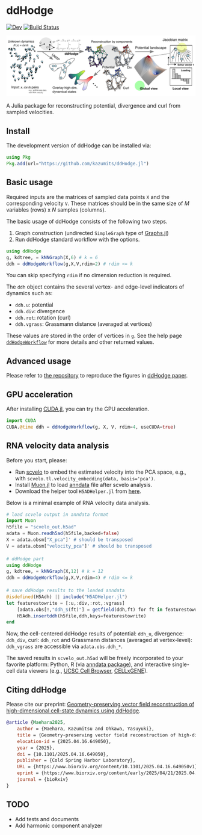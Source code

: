 # ddHodge

<!---[![Stable](https://img.shields.io/badge/docs-stable-blue.svg)](https://kazumits.github.io/ddHodge.jl/stable/)--->
[![Dev](https://img.shields.io/badge/docs-dev-blue.svg)](https://kazumits.github.io/ddHodge.jl/dev/)
[![Build Status](https://github.com/kazumits/ddHodge.jl/actions/workflows/CI.yml/badge.svg?branch=main)](https://github.com/kazumits/ddHodge.jl/actions/workflows/CI.yml?query=branch%3Amain)

![ddHodge workflow](.github/images/overview.png)

A Julia package for reconstructing potential, divergence and curl from sampled velocities.

## Install

The development version of ddHodge can be installed via:

```julia
using Pkg 
Pkg.add(url="https://github.com/kazumits/ddHodge.jl")
```

## Basic usage

Required inputs are the matrices of sampled data points `X` and the corresponding velocity `V`.
These matrices should be in the same size of *M* variables (rows) x *N* samples (columns).

The basic usage of ddHodge consists of the following two steps.

1. Graph construction (undirected `SimpleGraph` type of [Graphs.jl](https://github.com/JuliaGraphs/Graphs.jl))
2. Run ddHodge standard workflow with the options.

```julia
using ddHodge
g, kdtree, = kNNGraph(X,6) # k = 6
ddh = ddHodgeWorkflow(g,X,V,rdim=2) # rdim <= k
```

You can skip specifying `rdim` if no dimension reduction is required.

The `ddh` object contains the several vertex- and edge-level indicators of dynamics such as:

* `ddh.u`: potential
* `ddh.div`: divergence
* `ddh.rot`: rotation (curl)
* `ddh.vgrass`: Grassmann distance (averaged at vertices)

These values are stored in the order of vertices in `g`.
See the help page [`ddHodgeWorkflow`](https://kazumits.github.io/ddHodge.jl/dev/#ddHodge.ddHodgeWorkflow-Tuple{Graphs.SimpleGraphs.SimpleGraph,%20AbstractMatrix,%20AbstractMatrix}) for more details and other returned values.

## Advanced usage

Please refer to [the repository](https://github.com/kazumits/ddHodge_figures) to reproduce the figures in [ddHodge paper](https://www.biorxiv.org/content/10.1101/2025.04.16.649050v1).

## GPU acceleration

After installing [CUDA.jl](https://github.com/JuliaGPU/CUDA.jl), you can try the GPU acceleration.

```julia
import CUDA
CUDA.@time ddh = ddHodgeWorkflow(g, X, V, rdim=4, useCUDA=true)
```

## RNA velocity data analysis 

Before you start, please:

* Run [scvelo](https://github.com/theislab/scvelo) to embed the estimated velocity into the PCA space, e.g., with `scvelo.tl.velocity_embedding(data, basis='pca')`.
* Install [Muon.jl](https://github.com/scverse/Muon.jl) to load [anndata](https://github.com/scverse/anndata) file after scvelo analysis.
* Download the helper tool `H5ADHelper.jl` from [here](https://kazumits.github.io/ddh/tools/H5ADHelper.jl).

Below is a minimal example of RNA velocity data analysis.

```julia
# load scvelo output in anndata format
import Muon
h5file = "scvelo_out.h5ad"
adata = Muon.readh5ad(h5file,backed=false)
X = adata.obsm["X_pca"]' # should be transposed
V = adata.obsm["velocity_pca"]' # should be transposed

# ddHodge part
using ddHodge
g, kdtree, = kNNGraph(X,12) # k = 12
ddh = ddHodgeWorkflow(g,X,V,rdim=4) # rdim <= k

# save ddHodge results to the loaded anndata
@isdefined(H5Adh) || include("H5ADHelper.jl")
let featurestowrite = [:u,:div,:rot,:vgrass]
    [adata.obs[!,"ddh_$(ft)"] = getfield(ddh,ft) for ft in featurestowrite]
    H5Adh.insertddh(h5file,ddh,keys=featurestowrite)
end
```

Now, the cell-centered ddHodge results of potential: `ddh_u`, divergence: `ddh_div`, curl: `ddh_rot` and Grassmann distances (averaged at vertex-level): `ddh_vgrass` are accessible via `adata.obs.ddh_*`.

The saved results in `scvelo_out.h5ad` will be freely incorporated to your favorite platform: Python, R (via [anndata package](https://cran.r-project.org/web/packages/anndata/index.html)), and interactive single-cell data viewers (e.g., [UCSC Cell Browser](http://cellbrowser.rtfd.org/), [CELLxGENE](https://github.com/chanzuckerberg/cellxgene)).

## Citing ddHodge

Please cite our preprint: [Geometry-preserving vector field reconstruction of high-dimensional cell-state dynamics using ddHodge](https://www.biorxiv.org/content/10.1101/2025.04.16.649050v1).

```bibtex
@article {Maehara2025,
	author = {Maehara, Kazumitsu and Ohkawa, Yasuyuki},
	title = {Geometry-preserving vector field reconstruction of high-dimensional cell-state dynamics using ddHodge},
	elocation-id = {2025.04.16.649050},
	year = {2025},
	doi = {10.1101/2025.04.16.649050},
	publisher = {Cold Spring Harbor Laboratory},
	URL = {https://www.biorxiv.org/content/10.1101/2025.04.16.649050v1},
	eprint = {https://www.biorxiv.org/content/early/2025/04/21/2025.04.16.649050.full.pdf},
	journal = {bioRxiv}
}
```

## TODO

* Add tests and documents
* Add harmonic component analyzer


